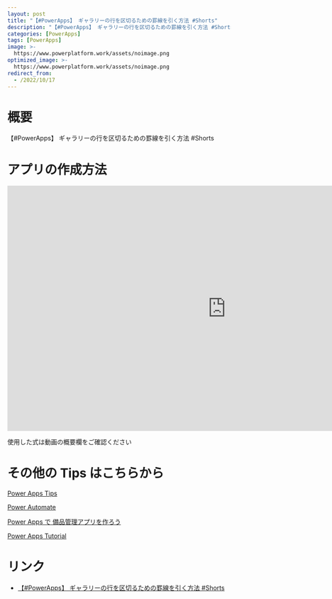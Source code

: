 ```yaml
---
layout: post
title: "【#PowerApps】 ギャラリーの行を区切るための罫線を引く方法 #Shorts"
description: "【#PowerApps】 ギャラリーの行を区切るための罫線を引く方法 #Shortsを動画で分かりやすく解説"
categories: [PowerApps]
tags: [PowerApps]
image: >-
  https://www.powerplatform.work/assets/noimage.png
optimized_image: >-
  https://www.powerplatform.work/assets/noimage.png
redirect_from:
  - /2022/10/17
---
```



#  概要

【#PowerApps】 ギャラリーの行を区切るための罫線を引く方法 #Shorts


# アプリの作成方法

<iframe width="983" height="553" src="https://www.youtube.com/embed/m1kuSWOzABA" title="YouTube video player" frameborder="0" allow="accelerometer; autoplay; clipboard-write; encrypted-media; gyroscope; picture-in-picture" allowfullscreen></iframe>


使用した式は動画の概要欄をご確認ください


# その他の Tips はこちらから

[Power Apps Tips](https://www.youtube.com/watch?v=VrAQf3JQ7yM&list=PLVhFi1fb3DqakSLVMn22DDcySXh9jtzi- )


[Power Automate](https://www.youtube.com/watch?v=-YnJYT0ASEM&list=PLVhFi1fb3Dqbzic6GieqnLFgD3aTj-eHA)


[Power Apps で 備品管理アプリを作ろう](https://www.youtube.com/playlist?list=PLVhFi1fb3DqZM3HKb8Hea6XEL96990Fyn)


[Power Apps Tutorial](https://www.youtube.com/playlist?list=PLVhFi1fb3DqalxpL974VvAJvV4iWoSbe_)


# リンク


- [【#PowerApps】 ギャラリーの行を区切るための罫線を引く方法 #Shorts](https://www.youtube.com/watch?v=m1kuSWOzABA)

